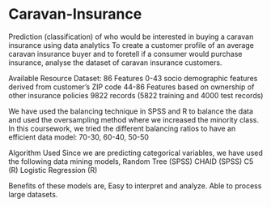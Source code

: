 # Caravan-Insurance 
Prediction (classification) of who would be interested in buying a caravan insurance using data analytics
To create a customer profile of an average caravan insurance buyer and to foretell if a consumer would purchase insurance, analyse the dataset of caravan insurance customers.


Available Resource
Dataset:
86 Features
0-43 socio demographic features derived from customer’s ZIP code
44-86 Features based on ownership of other insurance policies
9822 records (5822 training and 4000 test records)  

We have used the balancing technique in SPSS and R to balance the data and used the oversampling method where we increased the minority class.
In this coursework, we tried the different balancing ratios to have an efficient data model: 70-30, 60-40, 50-50

Algorithm Used
Since we are predicting categorical variables, we have used the following data mining models,
Random Tree (SPSS)
CHAID (SPSS)
C5 (R)
Logistic Regression (R)

Benefits of these models are,
Easy to interpret and analyze.
Able to process large datasets.

